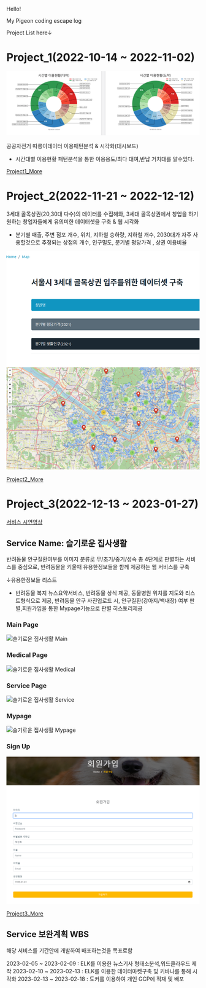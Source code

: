 Hello!

My Pigeon coding escape log

Project List here↓ 

# Project_1(2022-10-14 ~ 2022-11-02)

![시간대별따릉이분석](/project_1_donut.PNG)

공공자전거 따릉이데이터 이용패턴분석 & 시각화(대시보드)

- 시간대별 이용현황 패턴분석을 통한 이용용도/최다 대여,반납 거치대를 알수있다.

[Project1_More](https://github.com/LeNaHod/Project)


# Project_2(2022-11-21 ~ 2022-12-12)

3세대 골목상권(20,30대 다수)의 데이터를 수집해와, 3세대 골목상권에서 창업을 하기 원하는 창업자들에게 유의미한 데이터셋을 구축 & 웹 시각화

- 분기별 매출, 주변 점포 개수, 위치, 지하철 승하량, 지하철 개수, 2030대가 자주 사용할것으로 추정되는 상점의 개수, 인구밀도, 분기별 평당가격 , 상권 이용비율
 
![골목상권 데이터셋 구축](/project_2_web.PNG)
![골목상권 데이터셋 구축2](/project_2_web2.PNG)

[Project2_More](https://github.com/LeNaHod/Project_2)


# Project_3(2022-12-13 ~ 2023-01-27)
[서비스 시연영상](https://www.youtube.com/watch?v=pI_dkQX9XOw)
## Service Name: 슬기로운 집사생활 

반려동물 안구질환여부를 이미지 분류로 무/초기/중기/성숙 총 4단계로 판별하는 서비스를 중심으로, 반려동물을 키울때 유용한정보들을 함께 제공하는 웹 서비스를 구축

↓유용한정보들 리스트

- 반려동물 복지 뉴스요약서비스, 반려동물 상식 제공, 동물병원 위치를 지도와 리스트형식으로 제공, 반려동물 안구 사진업로드 시, 안구질환(강아지/백내장) 여부 판별,회원가입을 통한 Mypage기능으로 판별 히스토리제공

### Main Page
![슬기로운 집사생활 Main](/project_3_main_gif.gif)

### Medical Page
![슬기로운 집사생활 Medical](/project_3_medical_gif.gif)

### Service Page
![슬기로운 집사생활 Service](/project_3_service_gif.gif)

### Mypage 
![슬기로운 집사생활 Mypage](/project_3_myapge_gif.gif)

### Sign Up
![슬기로운 집사생활 Sign Up](/project_3_member_1.PNG)


[Project3_More](https://github.com/LeNaHod/petservice)

## Service 보완계획 WBS

해당 서비스를 기간안에 개발하여 배포하는것을 목표로함

2023-02-05 ~ 2023-02-09 : ELK를 이용한 뉴스기사 형태소분석,워드클라우드 제작
2023-02-10 ~ 2023-02-13 : ELK를 이용한 데이터마켓구축 및 키바나를 통해 시각화
2023-02-13 ~ 2023-02-18 : 도커를 이용하여 개인 GCP에 적재 및 배포



